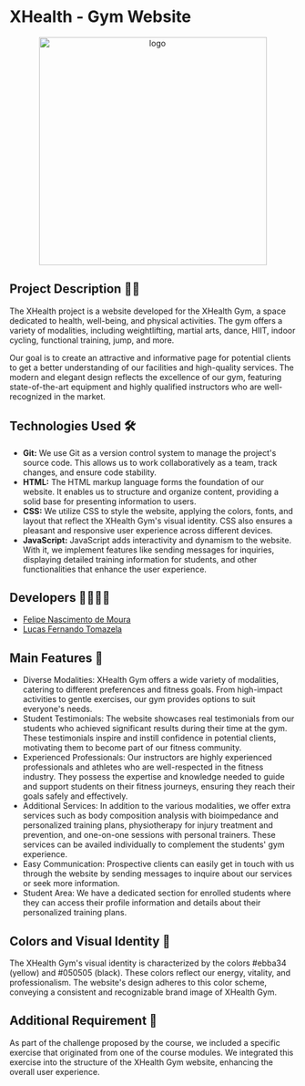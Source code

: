 <h1>XHealth - Gym Website</h1>

<div align="center">
<img src="https://i.ibb.co/YytqkwY/logo.png" alt="logo" width="400"/>
</div>

<h2>Project Description 🏋️‍♂️</h2>
<p>
  The XHealth project is a website developed for the XHealth Gym, a space dedicated to health, well-being, and physical activities. The gym offers a variety of modalities, including weightlifting, martial arts, dance, HIIT, indoor cycling, functional training, jump, and more.
</p>
<p>
  Our goal is to create an attractive and informative page for potential clients to get a better understanding of our facilities and high-quality services. The modern and elegant design reflects the excellence of our gym, featuring state-of-the-art equipment and highly qualified instructors who are well-recognized in the market.
</p>

<h2>Technologies Used 🛠️</h2>
<ul>
  <li>
    <strong>Git:</strong> We use Git as a version control system to manage the project's source code. This allows us to work collaboratively as a team, track changes, and ensure code stability.
  </li>
  <li>
    <strong>HTML:</strong> The HTML markup language forms the foundation of our website. It enables us to structure and organize content, providing a solid base for presenting information to users.
  </li>
  <li>
    <strong>CSS:</strong> We utilize CSS to style the website, applying the colors, fonts, and layout that reflect the XHealth Gym's visual identity. CSS also ensures a pleasant and responsive user experience across different devices.
  </li>
  <li>
    <strong>JavaScript:</strong> JavaScript adds interactivity and dynamism to the website. With it, we implement features like sending messages for inquiries, displaying detailed training information for students, and other functionalities that enhance the user experience.
  </li>
</ul>

<h2>Developers 👨‍💻👨‍💻</h2>
<ul>
<li><a href="#" target="_blank">Felipe Nascimento de Moura</a></li>
<li><a href="https://www.linkedin.com/in/lucasftomazela/" target="_blank" rel="noopener noreferrer">Lucas Fernando Tomazela</a></li>
</ul>

<h2>Main Features 🚀</h2>
<ul>
  <li>
    Diverse Modalities: XHealth Gym offers a wide variety of modalities, catering to different preferences and fitness goals. From high-impact activities to gentle exercises, our gym provides options to suit everyone's needs.
  </li>
  <li>
    Student Testimonials: The website showcases real testimonials from our students who achieved significant results during their time at the gym. These testimonials inspire and instill confidence in potential clients, motivating them to become part of our fitness community.
  </li>
  <li>
    Experienced Professionals: Our instructors are highly experienced professionals and athletes who are well-respected in the fitness industry. They possess the expertise and knowledge needed to guide and support students on their fitness journeys, ensuring they reach their goals safely and effectively.
  </li>
  <li>
    Additional Services: In addition to the various modalities, we offer extra services such as body composition analysis with bioimpedance and personalized training plans, physiotherapy for injury treatment and prevention, and one-on-one sessions with personal trainers. These services can be availed individually to complement the students' gym experience.
  </li>
  <li>
    Easy Communication: Prospective clients can easily get in touch with us through the website by sending messages to inquire about our services or seek more information.
  </li>
  <li>
    Student Area: We have a dedicated section for enrolled students where they can access their profile information and details about their personalized training plans.
  </li>
</ul>

<h2>Colors and Visual Identity 🎨</h2>
<P>
The XHealth Gym's visual identity is characterized by the colors #ebba34 (yellow) and #050505 (black). These colors reflect our energy, vitality, and professionalism. The website's design adheres to this color scheme, conveying a consistent and recognizable brand image of XHealth Gym.
</P>

<h2>Additional Requirement 🌟</h2>
<P>
As part of the challenge proposed by the course, we included a specific exercise that originated from one of the course modules. We integrated this exercise into the structure of the XHealth Gym website, enhancing the overall user experience.
</P>
